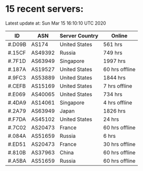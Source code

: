 # 15 recent servers:

Latest update at: Sun Mar 15 16:10:10 UTC 2020

| ID | ASN | Server Country | Online |
| -- | --- | -------------- | ------ |
| #.D09B | AS174 | United States | 561 hrs |
| #.15CF | AS49392 | Russia | 749 hrs |
| #.7F1D | AS63949 | Singapore | 1997 hrs |
| #.187A | AS19527 | United States | 60 hrs offline |
| #.9FC3 | AS53889 | United States | 1844 hrs |
| #.CEFB | AS15169 | United States | 7 hrs offline |
| #.E069 | AS40065 | United States | 734 hrs |
| #.4DA9 | AS14061 | Singapore | 4 hrs offline |
| #.2A79 | AS63949 | Japan | 1826 hrs |
| #.F7DA | AS45102 | United States | 24 hrs |
| #.7C02 | AS20473 | France | 60 hrs offline |
| #.084A | AS51659 | Russia | 6 hrs |
| #.ED51 | AS20473 | France | 30 hrs offline |
| #.810B | AS37963 | China | 60 hrs offline |
| #.A5BA | AS51659 | Russia | 60 hrs offline |

